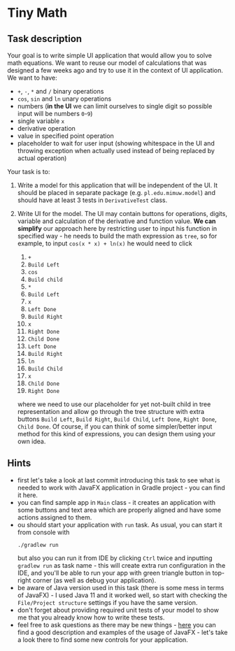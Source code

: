 # Tiny Math

## Task description

Your goal is to write simple UI application that would allow you to solve math equations.
We want to reuse our model of calculations that was designed a few weeks ago and try to
use it in the context of UI application.
We want to have:
- `+`, `-`, `*` and `/` binary operations
- `cos`, `sin` and `ln` unary operations
- numbers (**in the UI** we can limit ourselves to single digit so possible input will be numbers `0`-`9`)
- single variable `x`
- derivative operation
- value in specified point operation
- placeholder to wait for user input (showing whitespace in the UI and throwing exception when actually used instead
  of being replaced by actual operation)

Your task is to:
1. Write a model for this application that will be independent of the UI. It should be placed in separate package
   (e.g. `pl.edu.mimuw.model`) and should have at least 3 tests in `DerivativeTest` class.
2. Write UI for the model. The UI may contain buttons for operations, digits, variable and calculation of
   the derivative and function value. **We can simplify** our approach here by restricting user to input
   his function in specified way - he needs to build the math expression as `tree`, so for example,
   to input `cos(x * x) + ln(x)` he would need to click
   1. `+`
   2. `Build Left`
   3. `cos`
   4. `Build child`
   5. `*`
   6. `Build Left`
   7. `x`
   8. `Left Done`
   9. `Build Right`
   10. `x`
   11. `Right Done`
   12. `Child Done`
   13. `Left Done`
   14. `Build Right`
   15. `ln`
   16. `Build Child`
   17. `x`
   18. `Child Done`
   19. `Right Done`

   where we need to use our placeholder for yet not-built child in tree representation and allow go through
   the tree structure with extra buttons `Build Left`, `Build Right`, `Build Child`, `Left Done`, `Right Done`, `Child
   Done`.
   Of course, if you can think of some simpler/better input method for this kind of expressions, you can design them
   using your own idea.

## Hints

- first let's take a look at last commit introducing this task to see what is needed to work with JavaFX application
in Gradle project - you can find it here.
- you can find sample app in `Main` class - it creates an application with some buttons and text area
which are properly aligned and have some actions assigned to them.
- ou should start your application with `run` task. As usual, you can start it from console with
  ```shell
  ./gradlew run
  ```
  but also you can run it from IDE by clicking `Ctrl` twice and inputting `gradlew run` as task name - this
  will create extra run configuration in the IDE, and you'll be able to run your app with green triangle
  button in top-right corner (as well as debug your application).
- be aware of Java version used in this task (there is some mess in terms of JavaFX) - I used Java 11 and
it worked well, so start with checking the `File/Project structure` settings if you have the same version.
- don't forget about providing required unit tests of your model to show me that you already know how to
write these tests.
- feel free to ask questions as there may be new things - [here](https://jenkov.com/tutorials/javafx/index.html)
you can find a good description and examples of the usage of JavaFX - let's take a look there to find some
new controls for your application.
